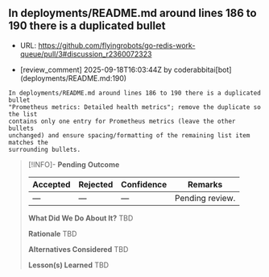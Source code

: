 ## In deployments/README.md around lines 186 to 190 there is a duplicated bullet

- URL: https://github.com/flyingrobots/go-redis-work-queue/pull/3#discussion_r2360072323

- [review_comment] 2025-09-18T16:03:44Z by coderabbitai[bot] (deployments/README.md:190)

```text
In deployments/README.md around lines 186 to 190 there is a duplicated bullet
"Prometheus metrics: Detailed health metrics"; remove the duplicate so the list
contains only one entry for Prometheus metrics (leave the other bullets
unchanged) and ensure spacing/formatting of the remaining list item matches the
surrounding bullets.
```

> [!INFO]- **Pending**
> **Outcome**
> 
> | Accepted | Rejected | Confidence | Remarks |
> |----------|----------|------------|---------|
> | — | — | — | Pending review. |
>
> **What Did We Do About It?**
> TBD
>
> **Rationale**
> TBD
>
> **Alternatives Considered**
> TBD
>
> **Lesson(s) Learned**
> TBD
